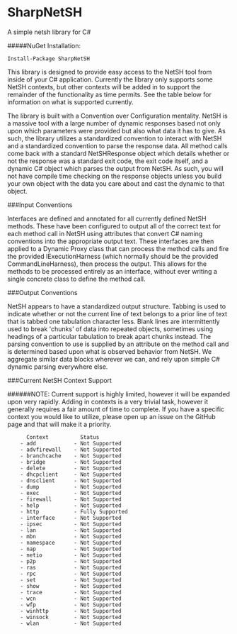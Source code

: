 # SharpNetSH
A simple netsh library for C#

#####NuGet Installation:

    Install-Package SharpNetSH

This library is designed to provide easy access to the NetSH tool from inside of your C# application.  Currently the library only supports some NetSH contexts, but other contexts will be added in to support the remainder of the functionality as time permits.  See the table below for information on what is supported currently.

The library is built with a Convention over Configuration mentality.  NetSH is a massive tool with a large number of dynamic responses based not only upon which parameters were provided but also what data it has to give.  As such, the library utilizes a standardized convention to interact with NetSH and a standardized convention to parse the response data.  All method calls come back with a standard NetSHResponse object which details whether or not the response was a standard exit code, the exit code itself, and a dynamic C# object which parses the output from NetSH.  As such, you will not have compile time checking on the response objects unless you build your own object with the data you care about and cast the dynamic to that object.

###Input Conventions

Interfaces are defined and annotated for all currently defined NetSH methods.  These have been configured to output all of the correct text for each method call in NetSH using attributes that convert C# naming conventions into the appropriate output text.  These interfaces are then applied to a Dynamic Proxy class that can process the method calls and fire the provided IExecutionHarness (which normally should be the provided CommandLineHarness), then process the output.  This allows for the methods to be processed entirely as an interface, without ever writing a single concrete class to define the method call.

###Output Conventions

NetSH appears to have a standardized output structure.  Tabbing is used to indicate whether or not the current line of text belongs to a prior line of text that is tabbed one tabulation character less.  Blank lines are intermittently used to break 'chunks' of data into repeated objects, sometimes using headings of a particular tabulation to break apart chunks instead.  The parsing convention to use is supplied by an attribute on the method call and is determined based upon what is observed behavior from NetSH.  We aggregate similar data blocks wherever we can, and rely upon simple C# dynamic parsing everywhere else.

###Current NetSH Context Support

######NOTE: Current support is highly limited, however it will be expanded upon very rapidly.  Adding in contexts is a very trivial task, however it generally requires a fair amount of time to complete.  If you have a specific context you would like to utilize, please open up an issue on the GitHub page and that will make it a priority.

          Context          Status
        - add            - Not Supported
        - advfirewall    - Not Supported
        - branchcache    - Not Supported
        - bridge         - Not Supported
        - delete         - Not Supported
        - dhcpclient     - Not Supported
        - dnsclient      - Not Supported
        - dump           - Not Supported
        - exec           - Not Supported
        - firewall       - Not Supported
        - help           - Not Supported
        - http           - Fully Supported
        - interface      - Not Supported
        - ipsec          - Not Supported
        - lan            - Not Supported
        - mbn            - Not Supported
        - namespace      - Not Supported
        - nap            - Not Supported
        - netio          - Not Supported
        - p2p            - Not Supported
        - ras            - Not Supported
        - rpc            - Not Supported
        - set            - Not Supported
        - show           - Not Supported
        - trace          - Not Supported
        - wcn            - Not Supported
        - wfp            - Not Supported
        - winhttp        - Not Supported
        - winsock        - Not Supported
        - wlan           - Not Supported
